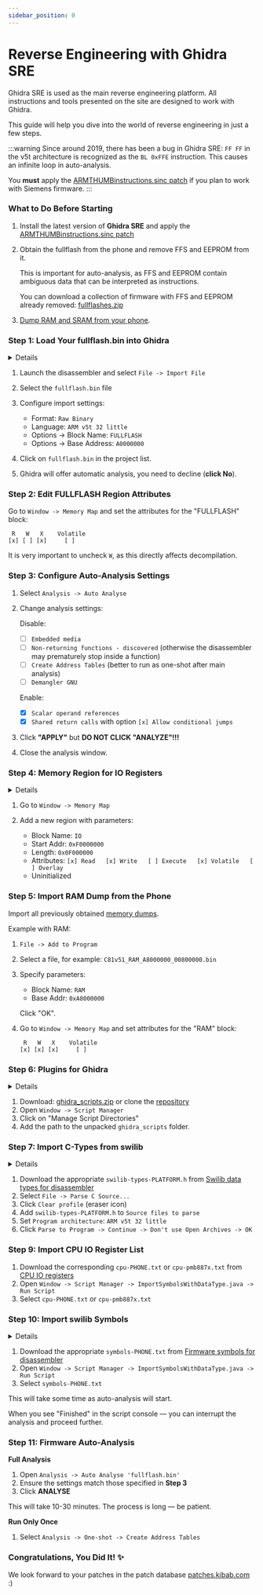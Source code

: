 ```yaml
---
sidebar_position: 0
---
```


# Reverse Engineering with Ghidra SRE

Ghidra SRE is used as the main reverse engineering platform. All instructions and tools presented on the site are designed to work with Ghidra.

This guide will help you dive into the world of reverse engineering in just a few steps.

:::warning
Since around 2019, there has been a bug in Ghidra SRE: `FF FF` in the v5t architecture is recognized as the `BL 0xFFE` instruction. This causes an infinite loop in auto-analysis.

You **must** apply the [ARMTHUMBinstructions.sinc patch](./fixing-ghidra) if you plan to work with Siemens firmware.
:::

### What to Do Before Starting

1. Install the latest version of **Ghidra SRE** and apply the [ARMTHUMBinstructions.sinc patch](./fixing-ghidra)

2. Obtain the fullflash from the phone and remove FFS and EEPROM from it.

   This is important for auto-analysis, as FFS and EEPROM contain ambiguous data that can be interpreted as instructions.

   You can download a collection of firmware with FFS and EEPROM already removed: [fullflashes.zip](https://github.com/siemens-mobile-hacks/elfloader3/releases/download/v0/fullflashes.zip)

3. [Dump RAM and SRAM from your phone](./memory-dump.md).

### Step 1: Load Your fullflash.bin into Ghidra

   <details>
      ![](img/open-options.png)

      ![](img/open-options2.png)
   </details>

1. Launch the disassembler and select `File -> Import File`

2. Select the `fullflash.bin` file

3. Configure import settings:

   * Format: `Raw Binary`
   * Language: `ARM v5t 32 little`
   * Options → Block Name: `FULLFLASH`
   * Options → Base Address: `A0000000`

4. Click on `fullflash.bin` in the project list.

5. Ghidra will offer automatic analysis, you need to decline (**click No**).

### Step 2: Edit FULLFLASH Region Attributes

Go to `Window -> Memory Map` and set the attributes for the "FULLFLASH" block:

```
 R   W   X    Volatile
[x] [ ] [x]     [ ]
```

It is very important to uncheck `W`, as this directly affects decompilation.

### Step 3: Configure Auto-Analysis Settings

1. Select `Analysis -> Auto Analyse`

2. Change analysis settings:

   Disable:

   * [ ] `Embedded media`
   * [ ] `Non-returning functions - discovered` (otherwise the disassembler may prematurely stop inside a function)
   * [ ] `Create Address Tables` (better to run as one-shot after main analysis)
   * [ ] `Demangler GNU`

   Enable:

   * [x] `Scalar operand references`
   * [x] `Shared return calls` with option `[x] Allow conditional jumps`

3. Click **"APPLY"** but **DO NOT CLICK "ANALYZE"!!!**

4. Close the analysis window.

### Step 4: Memory Region for IO Registers

   <details> ![](img/io-memory-region.png) </details>

1. Go to `Window -> Memory Map`
2. Add a new region with parameters:

   * Block Name: `IO`
   * Start Addr: `0xF0000000`
   * Length: `0x0F000000`
   * Attributes: `[x] Read   [x] Write   [ ] Execute   [x] Volatile   [ ] Overlay`
   * Uninitialized

### Step 5: Import RAM Dump from the Phone

Import all previously obtained [memory dumps](./memory-dump.md).

Example with RAM:

1. `File -> Add to Program`
2. Select a file, for example: `C81v51_RAM_A8000000_00800000.bin`
3. Specify parameters:

   * Block Name: `RAM`
   * Base Addr: `0xA8000000`

   Click "OK".
4. Go to `Window -> Memory Map` and set attributes for the "RAM" block:

   ```
    R   W   X    Volatile
   [x] [x] [x]     [ ]
   ```

### Step 6: Plugins for Ghidra

<details> ![](img/add-scripts-dirs.png) </details>

1. Download: [ghidra\_scripts.zip](https://github.com/siemens-mobile-hacks/ghidra_scripts/archive/refs/heads/main.zip) or clone the [repository](https://github.com/siemens-mobile-hacks/ghidra_scripts)
2. Open `Window -> Script Manager`
3. Click on "Manage Script Directories"
4. Add the path to the unpacked `ghidra_scripts` folder.

### Step 7: Import C-Types from swilib

<details> ![](img/parse-c-source.png) </details>

1. Download the appropriate `swilib-types-PLATFORM.h` from [Swilib data types for disassembler](https://siemens-mobile-hacks.github.io/web-dev-tools/re#swilib-types)
2. Select `File -> Parse C Source...`
3. Click `Clear profile` (eraser icon)
4. Add `swilib-types-PLATFORM.h` to `Source files to parse`
5. Set `Program architecture`: `ARM v5t 32 little`
6. Click `Parse to Program -> Continue -> Don't use Open Archives -> OK`

### Step 9: Import CPU IO Register List

1. Download the corresponding `cpu-PHONE.txt` or `cpu-pmb887x.txt` from [CPU IO registers](https://siemens-mobile-hacks.github.io/web-dev-tools/re#cpu-registers)
2. Open `Window -> Script Manager -> ImportSymbolsWithDataType.java -> Run Script`
3. Select `cpu-PHONE.txt` or `cpu-pmb887x.txt`

### Step 10: Import swilib Symbols

<details> ![](img/finished.png) </details>

1. Download the appropriate `symbols-PHONE.txt` from [Firmware symbols for disassembler](https://siemens-mobile-hacks.github.io/web-dev-tools/re#swilib-symbols)
2. Open `Window -> Script Manager -> ImportSymbolsWithDataType.java -> Run Script`
3. Select `symbols-PHONE.txt`

This will take some time as auto-analysis will start.

When you see "Finished" in the script console — you can interrupt the analysis and proceed further.

### Step 11: Firmware Auto-Analysis

**Full Analysis**

1. Open `Analysis -> Auto Analyse 'fullflash.bin'`
2. Ensure the settings match those specified in **Step 3**
3. Click **ANALYSE**

This will take 10-30 minutes. The process is long — be patient.

**Run Only Once**

1. Select `Analysis -> One-shot -> Create Address Tables`

### Congratulations, You Did It! ✨

We look forward to your patches in the patch database <a href="https://patches.kibab.com">patches.kibab.com</a> :)
